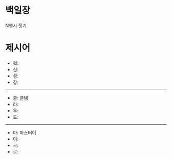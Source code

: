 # 백일장

N행시 짓기

# 제시어

- 혁:
- 신:
- 성:
- 장:

---

- 클: 클템
- 라:
- 우:
- 드:

---

- 마: 마스터이
- 이:
- 크:
- 로:
